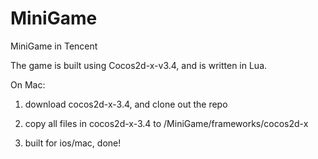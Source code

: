 # MiniGame
MiniGame in Tencent

The game is built using Cocos2d-x-v3.4, and is written in Lua.

On Mac:

1. download cocos2d-x-3.4, and clone out the repo

2. copy all files in cocos2d-x-3.4 to /MiniGame/frameworks/cocos2d-x

3. built for ios/mac, done!